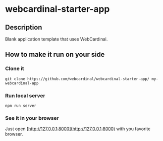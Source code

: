 # webcardinal-starter-app

## Description

Blank application template that uses WebCardinal.

## How to make it run on your side

### Clone it

```
git clone https://github.com/webcardinal/webcardinal-starter-app/ my-webcardinal-app
```

### Run local server

```
npm run server
```

### See it in your browser

Just open [http://127.0.0.1:8000](http://127.0.0.1:8000) with you favorite browser.
